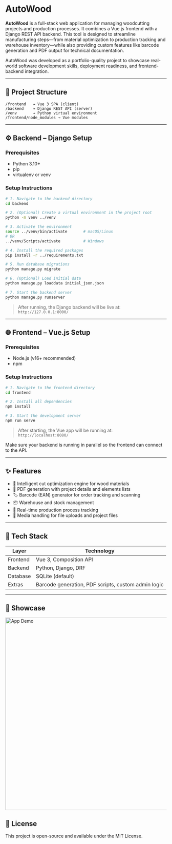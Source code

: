# AutoWood

**AutoWood** is a full-stack web application for managing woodcutting projects and production processes. It combines a Vue.js frontend with a Django REST API backend. This tool is designed to streamline manufacturing steps—from material optimization to production tracking and warehouse inventory—while also providing custom features like barcode generation and PDF output for technical documentation.

AutoWood was developed as a portfolio-quality project to showcase real-world software development skills, deployment readiness, and frontend-backend integration.

---

## 📁 Project Structure

```
/frontend   → Vue 3 SPA (client)
/backend    → Django REST API (server)
/venv       → Python virtual environment
/frontend/node_modules → Vue modules
```

---

## ⚙️ Backend – Django Setup

### Prerequisites
- Python 3.10+
- pip
- virtualenv or venv

### Setup Instructions

```bash
# 1. Navigate to the backend directory
cd backend

# 2. (Optional) Create a virtual environment in the project root
python -m venv ../venv

# 3. Activate the environment
source ../venv/bin/activate       # macOS/Linux
# OR
../venv/Scripts/activate          # Windows

# 4. Install the required packages
pip install -r ../requirements.txt

# 5. Run database migrations
python manage.py migrate

# 6. (Optional) Load initial data
python manage.py loaddata initial_json.json

# 7. Start the backend server
python manage.py runserver
```

> After running, the Django backend will be live at:  
> `http://127.0.0.1:8000/`

---

## 🌐 Frontend – Vue.js Setup

### Prerequisites
- Node.js (v16+ recommended)
- npm

### Setup Instructions

```bash
# 1. Navigate to the frontend directory
cd frontend

# 2. Install all dependencies
npm install

# 3. Start the development server
npm run serve
```

> After starting, the Vue app will be running at:  
> `http://localhost:8080/`

Make sure your backend is running in parallel so the frontend can connect to the API.

---

## ✨ Features

- 🔪 Intelligent cut optimization engine for wood materials  
- 📄 PDF generation with project details and elements lists 
- 🏷️ Barcode (EAN) generator for order tracking and scanning  
- 📦 Warehouse and stock management  
- 🔄 Real-time production process tracking  
- 📁 Media handling for file uploads and project files  

---

## 🧰 Tech Stack

| Layer        | Technology                 |
|--------------|--------------------------- |
| Frontend     | Vue 3, Composition API     |
| Backend      | Python, Django, DRF        |
| Database     | SQLite (default)           |
| Extras       | Barcode generation, PDF scripts, custom admin logic     

---

## 📸 Showcase


<img src="https://imgur.com/a/Jg9nt5s" width="600" alt="App Demo"/> 


## 📝 License

This project is open-source and available under the MIT License.
